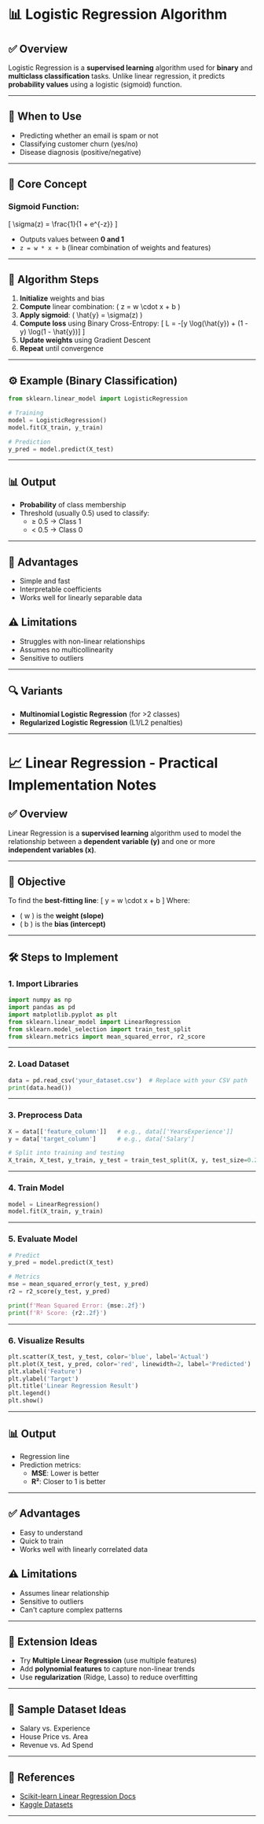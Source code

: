 
# 📊 Logistic Regression Algorithm

## ✅ Overview
Logistic Regression is a **supervised learning** algorithm used for **binary** and **multiclass classification** tasks. Unlike linear regression, it predicts **probability values** using a logistic (sigmoid) function.

---

## 📌 When to Use
- Predicting whether an email is spam or not
- Classifying customer churn (yes/no)
- Disease diagnosis (positive/negative)

---

## 🧠 Core Concept

### Sigmoid Function:
\[
\sigma(z) = \frac{1}{1 + e^{-z}}
\]
- Outputs values between **0 and 1**
- `z = w * x + b` (linear combination of weights and features)

---

## 🔧 Algorithm Steps

1. **Initialize** weights and bias
2. **Compute** linear combination: \( z = w \cdot x + b \)
3. **Apply sigmoid**: \( \hat{y} = \sigma(z) \)
4. **Compute loss** using Binary Cross-Entropy:
   \[
   L = -[y \log(\hat{y}) + (1 - y) \log(1 - \hat{y})]
   \]
5. **Update weights** using Gradient Descent
6. **Repeat** until convergence

---

## ⚙️ Example (Binary Classification)

```python
from sklearn.linear_model import LogisticRegression

# Training
model = LogisticRegression()
model.fit(X_train, y_train)

# Prediction
y_pred = model.predict(X_test)
```

---

## 📊 Output
- **Probability** of class membership
- Threshold (usually 0.5) used to classify:
  - ≥ 0.5 → Class 1
  - < 0.5 → Class 0

---

## 🚀 Advantages
- Simple and fast
- Interpretable coefficients
- Works well for linearly separable data

## ⚠️ Limitations
- Struggles with non-linear relationships
- Assumes no multicollinearity
- Sensitive to outliers

---

## 🔍 Variants
- **Multinomial Logistic Regression** (for >2 classes)
- **Regularized Logistic Regression** (L1/L2 penalties)

---


# 📈 Linear Regression - Practical Implementation Notes

## ✅ Overview
Linear Regression is a **supervised learning** algorithm used to model the relationship between a **dependent variable (y)** and one or more **independent variables (x)**.

---

## 🧠 Objective
To find the **best-fitting line**:
\[
y = w \cdot x + b
\]
Where:
- \( w \) is the **weight (slope)**
- \( b \) is the **bias (intercept)**

---

## 🛠️ Steps to Implement

### 1. Import Libraries
```python
import numpy as np
import pandas as pd
import matplotlib.pyplot as plt
from sklearn.linear_model import LinearRegression
from sklearn.model_selection import train_test_split
from sklearn.metrics import mean_squared_error, r2_score
```

---

### 2. Load Dataset
```python
data = pd.read_csv('your_dataset.csv')  # Replace with your CSV path
print(data.head())
```

---

### 3. Preprocess Data
```python
X = data[['feature_column']]   # e.g., data[['YearsExperience']]
y = data['target_column']      # e.g., data['Salary']

# Split into training and testing
X_train, X_test, y_train, y_test = train_test_split(X, y, test_size=0.2, random_state=42)
```

---

### 4. Train Model
```python
model = LinearRegression()
model.fit(X_train, y_train)
```

---

### 5. Evaluate Model
```python
# Predict
y_pred = model.predict(X_test)

# Metrics
mse = mean_squared_error(y_test, y_pred)
r2 = r2_score(y_test, y_pred)

print(f'Mean Squared Error: {mse:.2f}')
print(f'R² Score: {r2:.2f}')
```

---

### 6. Visualize Results
```python
plt.scatter(X_test, y_test, color='blue', label='Actual')
plt.plot(X_test, y_pred, color='red', linewidth=2, label='Predicted')
plt.xlabel('Feature')
plt.ylabel('Target')
plt.title('Linear Regression Result')
plt.legend()
plt.show()
```

---

## 📊 Output
- Regression line
- Prediction metrics:
  - **MSE**: Lower is better
  - **R²**: Closer to 1 is better

---

## ✅ Advantages
- Easy to understand
- Quick to train
- Works well with linearly correlated data

## ⚠️ Limitations
- Assumes linear relationship
- Sensitive to outliers
- Can't capture complex patterns

---

## 🔁 Extension Ideas
- Try **Multiple Linear Regression** (use multiple features)
- Add **polynomial features** to capture non-linear trends
- Use **regularization** (Ridge, Lasso) to reduce overfitting

---

## 🧪 Sample Dataset Ideas
- Salary vs. Experience
- House Price vs. Area
- Revenue vs. Ad Spend

---

## 📁 References
- [Scikit-learn Linear Regression Docs](https://scikit-learn.org/stable/modules/generated/sklearn.linear_model.LinearRegression.html)
- [Kaggle Datasets](https://www.kaggle.com/datasets)

---
